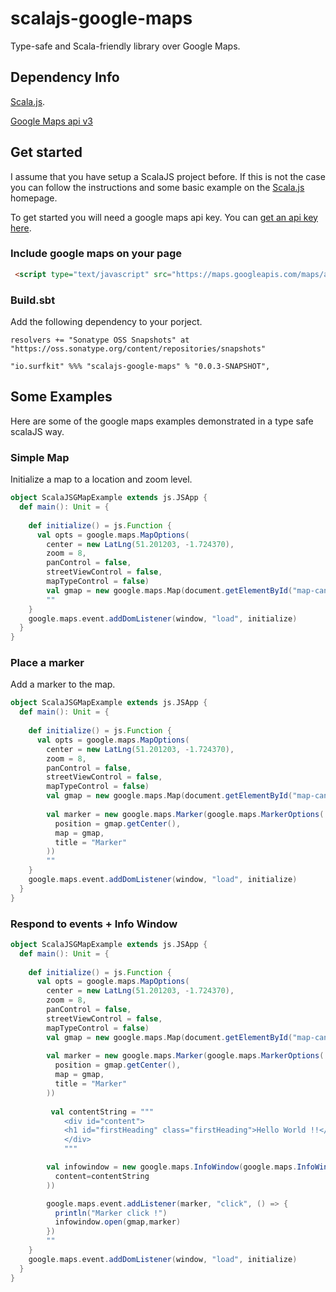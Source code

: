 # scalajs-google-maps
Type-safe and Scala-friendly library over Google Maps.

## Dependency Info
[Scala.js](https://www.scala-js.org/).

[Google Maps api v3](https://developers.google.com/maps/documentation/javascript/)

## Get started
I assume that you have setup a ScalaJS project before.  If this is not the case you can follow the instructions and some basic example on the [Scala.js](https://www.scala-js.org/) homepage.

To get started you will need a google maps api key.  You can [get an api key here](https://developers.google.com/maps/documentation/javascript/tutorial#api_key).  

### Include google maps on your page
```html
 <script type="text/javascript" src="https://maps.googleapis.com/maps/api/js?key=API_KEY"></script>
```

### Build.sbt
Add the following dependency to your porject.

`resolvers += "Sonatype OSS Snapshots" at "https://oss.sonatype.org/content/repositories/snapshots"`

`"io.surfkit" %%% "scalajs-google-maps" % "0.0.3-SNAPSHOT",`

## Some Examples
Here are some of the google maps examples demonstrated in a type safe scalaJS way.

### Simple Map
Initialize a map to a location and zoom level.
```scala
object ScalaJSGMapExample extends js.JSApp {
  def main(): Unit = {
    
    def initialize() = js.Function {
      val opts = google.maps.MapOptions(
        center = new LatLng(51.201203, -1.724370),
        zoom = 8,
        panControl = false,
        streetViewControl = false,
        mapTypeControl = false)
        val gmap = new google.maps.Map(document.getElementById("map-canvas"), opts)
        ""
    }
    google.maps.event.addDomListener(window, "load", initialize)
  }
}
```
### Place a marker
Add a marker to the map.
```scala
object ScalaJSGMapExample extends js.JSApp {
  def main(): Unit = {
    
    def initialize() = js.Function {
      val opts = google.maps.MapOptions(
        center = new LatLng(51.201203, -1.724370),
        zoom = 8,
        panControl = false,
        streetViewControl = false,
        mapTypeControl = false)
        val gmap = new google.maps.Map(document.getElementById("map-canvas"), opts)
        
        val marker = new google.maps.Marker(google.maps.MarkerOptions(
          position = gmap.getCenter(),
          map = gmap,
          title = "Marker"
        ))
        ""
    }
    google.maps.event.addDomListener(window, "load", initialize)
  }
}
```
### Respond to events + Info Window
```scala
object ScalaJSGMapExample extends js.JSApp {
  def main(): Unit = {
    
    def initialize() = js.Function {
      val opts = google.maps.MapOptions(
        center = new LatLng(51.201203, -1.724370),
        zoom = 8,
        panControl = false,
        streetViewControl = false,
        mapTypeControl = false)
        val gmap = new google.maps.Map(document.getElementById("map-canvas"), opts)
        
        val marker = new google.maps.Marker(google.maps.MarkerOptions(
          position = gmap.getCenter(),
          map = gmap,
          title = "Marker"
        ))
        
         val contentString = """
            <div id="content">
            <h1 id="firstHeading" class="firstHeading">Hello World !!</h1>
            </div>
            """

        val infowindow = new google.maps.InfoWindow(google.maps.InfoWindowOptions(
          content=contentString
        ))

        google.maps.event.addListener(marker, "click", () => {
          println("Marker click !")
          infowindow.open(gmap,marker)
        })
        ""
    }
    google.maps.event.addDomListener(window, "load", initialize)
  }
}
```
